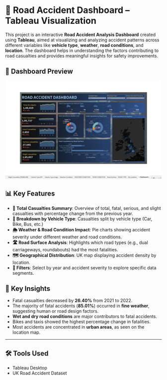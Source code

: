 # 🚗 Road Accident Dashboard – Tableau Visualization

This project is an interactive **Road Accident Analysis Dashboard** created using **Tableau**, aimed at visualizing and analyzing accident patterns across different variables like **vehicle type**, **weather**, **road conditions**, and **location**. The dashboard helps in understanding the factors contributing to road casualties and provides meaningful insights for safety improvements.

## 📸 Dashboard Preview

![Road Accident Dashboard](DASHBOARD.png)


## 📊 Key Features

- **📌 Total Casualties Summary**: Overview of total, fatal, serious, and slight casualties with percentage change from the previous year.
- **🚙 Breakdown by Vehicle Type**: Casualties split by vehicle type (Car, Bike, Bus, etc.)
- **🌦 Weather & Road Condition Impact**: Pie charts showing accident severity under different weather and road conditions.
- **🛣 Road Surface Analysis**: Highlights which road types (e.g., dual carriageways, roundabouts) had the most fatalities.
- **🗺 Geographical Distribution**: UK map displaying accident density by location.
- **📅 Filters**: Select by year and accident severity to explore specific data segments.

## 📌 Key Insights

- Fatal casualties decreased by **26.40%** from 2021 to 2022.
- The majority of fatal accidents (**85.01%**) occurred in **fine weather**, suggesting human or road design factors.
- **Wet and dry road conditions** are major contributors to fatal accidents.
- Bikes and taxis showed the highest percentage change in fatalities.
- Most accidents are concentrated in **urban areas**, as seen on the location map.

---

## 🛠 Tools Used

- Tableau Desktop  
- UK Road Accident Dataset  


